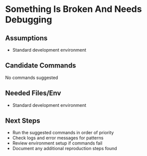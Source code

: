 # Something Is Broken And Needs Debugging

## Assumptions

- Standard development environment

## Candidate Commands

No commands suggested

## Needed Files/Env

- Standard development environment

## Next Steps

- Run the suggested commands in order of priority
- Check logs and error messages for patterns
- Review environment setup if commands fail
- Document any additional reproduction steps found
